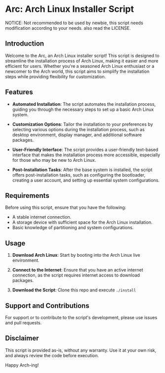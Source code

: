 Arc: Arch Linux Installer Script
===========================

NOTICE: Not recommended to be used by newbie, this script needs modification according to your needs. also read the LICENSE.

Introduction
------------

Welcome to the Arc, an Arch Linux installer script! This script is designed to streamline the installation process of Arch Linux, making it easier and more efficient for users. Whether you're a seasoned Arch Linux enthusiast or a newcomer to the Arch world, this script aims to simplify the installation steps while providing flexibility for customization.

Features
--------

-   **Automated Installation**: The script automates the installation process, guiding you through the necessary steps to set up a basic Arch Linux system.

-   **Customization Options**: Tailor the installation to your preferences by selecting various options during the installation process, such as desktop environment, display manager, and additional software packages.

-   **User-Friendly Interface**: The script provides a user-friendly text-based interface that makes the installation process more accessible, especially for those who may be new to Arch Linux.

-   **Post-Installation Tasks**: After the base system is installed, the script offers post-installation tasks, such as configuring the bootloader, creating a user account, and setting up essential system configurations.

Requirements
------------

Before using this script, ensure that you have the following:

-   A stable internet connection.
-   A storage device with sufficient space for the Arch Linux installation.
-   Basic knowledge of partitioning and system configurations.

Usage
-----

1.  **Download Arch Linux**: Start by booting into the Arch Linux live environment.

2.  **Connect to the Internet**: Ensure that you have an active internet connection, as the script requires internet access to download packages.

3.  **Download the Script**: Clone this repo and execute `./install`


Support and Contributions
-------------------------

For support or to contribute to the script's development, please use issues and pull requests.

Disclaimer
----------

This script is provided as-is, without any warranty. Use it at your own risk, and always review the code before execution.

Happy Arch-ing!
